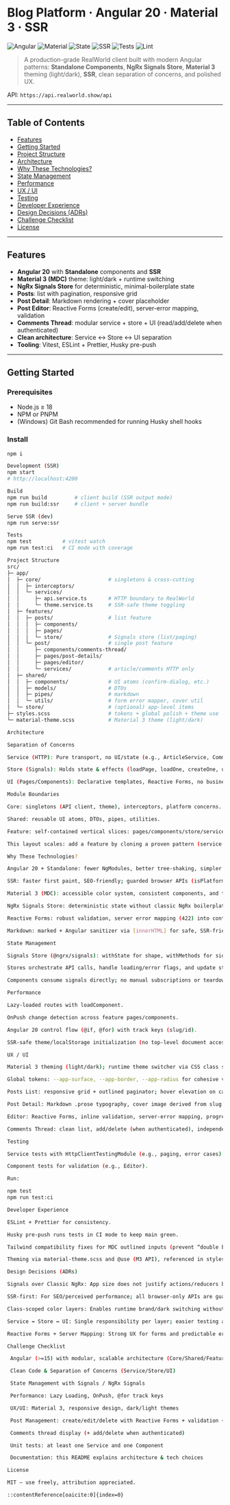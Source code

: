 # Blog Platform · Angular 20 · Material 3 · SSR

![Angular](https://img.shields.io/badge/Angular-20-red)
![Material](https://img.shields.io/badge/UI-Material%20Design%203-blue)
![State](https://img.shields.io/badge/State-NgRx%20Signals-5C2D91)
![SSR](https://img.shields.io/badge/Rendering-SSR%20%2B%20Vite-8A2BE2)
![Tests](https://img.shields.io/badge/Tests-Vitest-brightgreen)
![Lint](https://img.shields.io/badge/Code%20Style-ESLint%20%2B%20Prettier-yellow)

> A production-grade RealWorld client built with modern Angular patterns: **Standalone Components**, **NgRx Signals Store**, **Material 3** theming (light/dark), **SSR**, clean separation of concerns, and polished UX.

API: `https://api.realworld.show/api`

---

## Table of Contents

- [Features](#features)
- [Getting Started](#getting-started)
- [Project Structure](#project-structure)
- [Architecture](#architecture)
- [Why These Technologies?](#why-these-technologies)
- [State Management](#state-management)
- [Performance](#performance)
- [UX / UI](#ux--ui)
- [Testing](#testing)
- [Developer Experience](#developer-experience)
- [Design Decisions (ADRs)](#design-decisions-adrs)
- [Challenge Checklist](#challenge-checklist)
- [License](#license)

---

## Features

- **Angular 20** with **Standalone** components and **SSR**
- **Material 3 (MDC)** theme: light/dark + runtime switching
- **NgRx Signals Store** for deterministic, minimal-boilerplate state
- **Posts**: list with pagination, responsive grid
- **Post Detail**: Markdown rendering + cover placeholder
- **Post Editor**: Reactive Forms (create/edit), server-error mapping, validation
- **Comments Thread**: modular service + store + UI (read/add/delete when authenticated)
- **Clean architecture**: Service ↔ Store ↔ UI separation
- **Tooling**: Vitest, ESLint + Prettier, Husky pre-push

---

## Getting Started

### Prerequisites
- Node.js ≥ 18
- NPM or PNPM
- (Windows) Git Bash recommended for running Husky shell hooks

### Install
```bash
npm i

Development (SSR)
npm start
# http://localhost:4200

Build
npm run build         # client build (SSR output mode)
npm run build:ssr     # client + server bundle

Serve SSR (dev)
npm run serve:ssr

Tests
npm test          # vitest watch
npm run test:ci   # CI mode with coverage

Project Structure
src/
├─ app/
│  ├─ core/                      # singletons & cross-cutting
│  │  ├─ interceptors/
│  │  └─ services/
│  │     ├─ api.service.ts       # HTTP boundary to RealWorld
│  │     └─ theme.service.ts     # SSR-safe theme toggling
│  ├─ features/
│  │  ├─ posts/                  # list feature
│  │  │  ├─ components/
│  │  │  ├─ pages/
│  │  │  └─ store/               # Signals store (list/paging)
│  │  └─ post/                   # single post feature
│  │     ├─ components/comments-thread/
│  │     ├─ pages/post-details/
│  │     ├─ pages/editor/
│  │     └─ services/            # article/comments HTTP only
│  ├─ shared/
│  │  ├─ components/             # UI atoms (confirm-dialog, etc.)
│  │  ├─ models/                 # DTOs
│  │  ├─ pipes/                  # markdown
│  │  └─ utils/                  # form error mapper, cover util
│  └─ store/                     # (optional) app-level items
├─ styles.scss                   # tokens + global polish + theme use
└─ material-theme.scss           # Material 3 theme (light/dark)

Architecture

Separation of Concerns

Service (HTTP): Pure transport, no UI/state (e.g., ArticleService, CommentsService).

Store (Signals): Holds state & effects (loadPage, loadOne, createOne, updateOne, deleteOne). Explicit transitions and error handling.

UI (Pages/Components): Declarative templates, Reactive Forms, no business logic.

Module Boundaries

Core: singletons (API client, theme), interceptors, platform concerns.

Shared: reusable UI atoms, DTOs, pipes, utilities.

Feature: self-contained vertical slices: pages/components/store/services.

This layout scales: add a feature by cloning a proven pattern (service → store → UI).

Why These Technologies?

Angular 20 + Standalone: fewer NgModules, better tree-shaking, simpler mental model.

SSR: faster first paint, SEO-friendly; guarded browser APIs (isPlatformBrowser) to prevent SSR crashes.

Material 3 (MDC): accessible color system, consistent components, and tokens for density/shape/typography.

NgRx Signals Store: deterministic state without classic NgRx boilerplate; perfect fit for medium-size apps.

Reactive Forms: robust validation, server error mapping (422) into controls, great UX for forms.

Markdown: marked + Angular sanitizer via [innerHTML] for safe, SSR-friendly content.

State Management

Signals Store (@ngrx/signals): withState for shape, withMethods for side-effects.

Stores orchestrate API calls, handle loading/error flags, and update state slices.

Components consume signals directly; no manual subscriptions or teardown.

Performance

Lazy-loaded routes with loadComponent.

OnPush change detection across feature pages/components.

Angular 20 control flow (@if, @for) with track keys (slug/id).

SSR-safe theme/localStorage initialization (no top-level document access).

UX / UI

Material 3 theming (light/dark); runtime theme switcher via CSS class scopes.

Global tokens: --app-surface, --app-border, --app-radius for cohesive visuals.

Posts List: responsive grid + outlined paginator; hover elevation on cards.

Post Detail: Markdown .prose typography, cover image derived from slug.

Editor: Reactive Forms, inline validation, server-error mapping, progress bar while submitting, snackbar feedback.

Comments Thread: clean list, add/delete (when authenticated), independent store.

Testing

Service tests with HttpClientTestingModule (e.g., paging, error cases).

Component tests for validation (e.g., Editor).

Run:

npm test
npm run test:ci

Developer Experience

ESLint + Prettier for consistency.

Husky pre-push runs tests in CI mode to keep main green.

Tailwind compatibility fixes for MDC outlined inputs (prevent “double border”).

Theming via material-theme.scss and @use (M3 API), referenced in styles.scss.

Design Decisions (ADRs)

Signals over Classic NgRx: App size does not justify actions/reducers boilerplate. Signals keep state explicit and ergonomic while staying scalable.

SSR-first: For SEO/perceived performance; all browser-only APIs are guarded (theme initialization happens only in browser).

Class-scoped color layers: Enables runtime brand/dark switching without rebuilding styles.

Service ↔ Store ↔ UI: Single responsibility per layer; easier testing and maintenance.

Reactive Forms + Server Mapping: Strong UX for forms and predictable error presentation.

Challenge Checklist

 Angular (>=15) with modular, scalable architecture (Core/Shared/Feature)

 Clean Code & Separation of Concerns (Service/Store/UI)

 State Management with Signals / NgRx Signals

 Performance: Lazy Loading, OnPush, @for track keys

 UX/UI: Material 3, responsive design, dark/light themes

 Post Management: create/edit/delete with Reactive Forms + validation + server errors

 Comments thread display (+ add/delete when authenticated)

 Unit tests: at least one Service and one Component

 Documentation: this README explains architecture & tech choices

License

MIT — use freely, attribution appreciated.

::contentReference[oaicite:0]{index=0}
